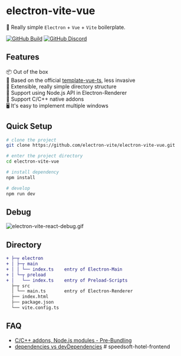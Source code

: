 # electron-vite-vue

🥳 Really simple `Electron` + `Vue` + `Vite` boilerplate.

<!-- [![awesome-vite](https://awesome.re/mentioned-badge.svg)](https://github.com/vitejs/awesome-vite) -->
<!-- [![Netlify Status](https://api.netlify.com/api/v1/badges/ae3863e3-1aec-4eb1-8f9f-1890af56929d/deploy-status)](https://app.netlify.com/sites/electron-vite/deploys) -->
<!-- [![GitHub license](https://img.shields.io/github/license/caoxiemeihao/electron-vite-vue)](https://github.com/electron-vite/electron-vite-vue/blob/main/LICENSE) -->
<!-- [![GitHub stars](https://img.shields.io/github/stars/caoxiemeihao/electron-vite-vue?color=fa6470)](https://github.com/electron-vite/electron-vite-vue) -->
<!-- [![GitHub forks](https://img.shields.io/github/forks/caoxiemeihao/electron-vite-vue)](https://github.com/electron-vite/electron-vite-vue) -->
[![GitHub Build](https://github.com/electron-vite/electron-vite-vue/actions/workflows/build.yml/badge.svg)](https://github.com/electron-vite/electron-vite-vue/actions/workflows/build.yml)
[![GitHub Discord](https://img.shields.io/badge/chat-discord-blue?logo=discord)](https://discord.gg/sRqjYpEAUK)

## Features

📦 Out of the box  
🎯 Based on the official [template-vue-ts](https://github.com/vitejs/vite/tree/main/packages/create-vite/template-vue-ts), less invasive  
🌱 Extensible, really simple directory structure  
💪 Support using Node.js API in Electron-Renderer  
🔩 Support C/C++ native addons  
🖥 It's easy to implement multiple windows  

## Quick Setup

```sh
# clone the project
git clone https://github.com/electron-vite/electron-vite-vue.git

# enter the project directory
cd electron-vite-vue

# install dependency
npm install

# develop
npm run dev
```

## Debug

![electron-vite-react-debug.gif](https://github.com/electron-vite/electron-vite-react/blob/main/electron-vite-react-debug.gif?raw=true)

## Directory

```diff
+ ├─┬ electron
+ │ ├─┬ main
+ │ │ └── index.ts    entry of Electron-Main
+ │ └─┬ preload
+ │   └── index.ts    entry of Preload-Scripts
  ├─┬ src
  │ └── main.ts       entry of Electron-Renderer
  ├── index.html
  ├── package.json
  └── vite.config.ts
```

<!--
## Be aware

🚨 By default, this template integrates Node.js in the Renderer process. If you don't need it, you just remove the option below. [Because it will modify the default config of Vite](https://github.com/electron-vite/vite-plugin-electron-renderer#config-presets-opinionated).

```diff
# vite.config.ts

export default {
  plugins: [
-   // Use Node.js API in the Renderer-process
-   renderer({
-     nodeIntegration: true,
-   }),
  ],
}
```
-->

## FAQ

- [C/C++ addons, Node.js modules - Pre-Bundling](https://github.com/electron-vite/vite-plugin-electron-renderer#dependency-pre-bundling)
- [dependencies vs devDependencies](https://github.com/electron-vite/vite-plugin-electron-renderer#dependencies-vs-devdependencies)
#   s p e e d s o f t - h o t e l - f r o n t e n d  
 